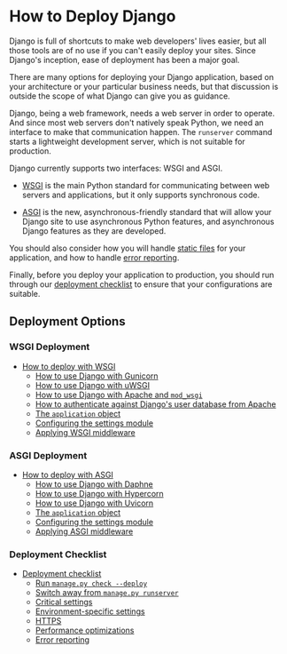 # How to Deploy Django

Django is full of shortcuts to make web developers' lives easier, but all those tools are of no use if you can't easily deploy your sites. Since Django's inception, ease of deployment has been a major goal.

There are many options for deploying your Django application, based on your architecture or your particular business needs, but that discussion is outside the scope of what Django can give you as guidance.

Django, being a web framework, needs a web server in order to operate. And since most web servers don't natively speak Python, we need an interface to make that communication happen. The `runserver` command starts a lightweight development server, which is not suitable for production.

Django currently supports two interfaces: WSGI and ASGI.

- [WSGI](https://wsgi.readthedocs.io/en/latest/) is the main Python standard for communicating between web servers and applications, but it only supports synchronous code.

- [ASGI](https://asgi.readthedocs.io/en/latest/) is the new, asynchronous-friendly standard that will allow your Django site to use asynchronous Python features, and asynchronous Django features as they are developed.

You should also consider how you will handle [static files](../static-files/deployment/) for your application, and how to handle [error reporting](../error-reporting/).

Finally, before you deploy your application to production, you should run through our [deployment checklist](checklist/) to ensure that your configurations are suitable.

## Deployment Options

### WSGI Deployment
- [How to deploy with WSGI](wsgi/)
  - [How to use Django with Gunicorn](wsgi/gunicorn/)
  - [How to use Django with uWSGI](wsgi/uwsgi/)
  - [How to use Django with Apache and `mod_wsgi`](wsgi/modwsgi/)
  - [How to authenticate against Django's user database from Apache](wsgi/apache-auth/)
  - [The `application` object](wsgi/#the-application-object)
  - [Configuring the settings module](wsgi/#configuring-the-settings-module)
  - [Applying WSGI middleware](wsgi/#applying-wsgi-middleware)

### ASGI Deployment
- [How to deploy with ASGI](asgi/)
  - [How to use Django with Daphne](asgi/daphne/)
  - [How to use Django with Hypercorn](asgi/hypercorn/)
  - [How to use Django with Uvicorn](asgi/uvicorn/)
  - [The `application` object](asgi/#the-application-object)
  - [Configuring the settings module](asgi/#configuring-the-settings-module)
  - [Applying ASGI middleware](asgi/#applying-asgi-middleware)

### Deployment Checklist
- [Deployment checklist](checklist/)
  - [Run `manage.py check --deploy`](checklist/#run-manage-py-check-deploy)
  - [Switch away from `manage.py runserver`](checklist/#switch-away-from-manage-py-runserver)
  - [Critical settings](checklist/#critical-settings)
  - [Environment-specific settings](checklist/#environment-specific-settings)
  - [HTTPS](checklist/#https)
  - [Performance optimizations](checklist/#performance-optimizations)
  - [Error reporting](checklist/#error-reporting)